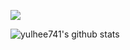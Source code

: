 	
<a href="https://velog.io/@yulhee741" target="_blank"><img src="https://img.shields.io/badge/Velog-20c997?style=flat-square&logo=Vimeo&logoColor=white"/></a>



![yulhee741's github stats](https://github-readme-stats.vercel.app/api?username=yulhee741&show_icons=true&hide_border=True&&theme=buefy)




